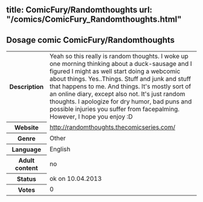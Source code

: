 title: ComicFury/Randomthoughts
url: "/comics/ComicFury_Randomthoughts.html"
---
Dosage comic ComicFury/Randomthoughts
-----------------------------------------

<table class="comicinfo">
<tr>
<th>Description</th><td>Yeah so this really is random thoughts. I woke up one morning thinking about a duck-sausage and I figured I might as well start doing a webcomic about things. Yes..Things. Stuff and junk and stuff that happens to me. And things. It's mostly sort of an online diary, except also not. It's just random thoughts. I apologize for dry humor, bad puns and possible injuries you suffer from facepalming. However, I hope you enjoy :D</td>
</tr>
<tr>
<th>Website</th><td><a href="http://randomthoughts.thecomicseries.com/">http://randomthoughts.thecomicseries.com/</a></td>
</tr>
<tr>
<th>Genre</th><td>Other</td>
</tr>
<tr>
<th>Language</th><td>English</td>
</tr>
<tr>
<th>Adult content</th><td>no</td>
</tr>
<tr>
<th>Status</th><td>ok on 10.04.2013</td>
</tr>
<tr>
<th>Votes</th><td>0</div></td>
</tr>
</table>
